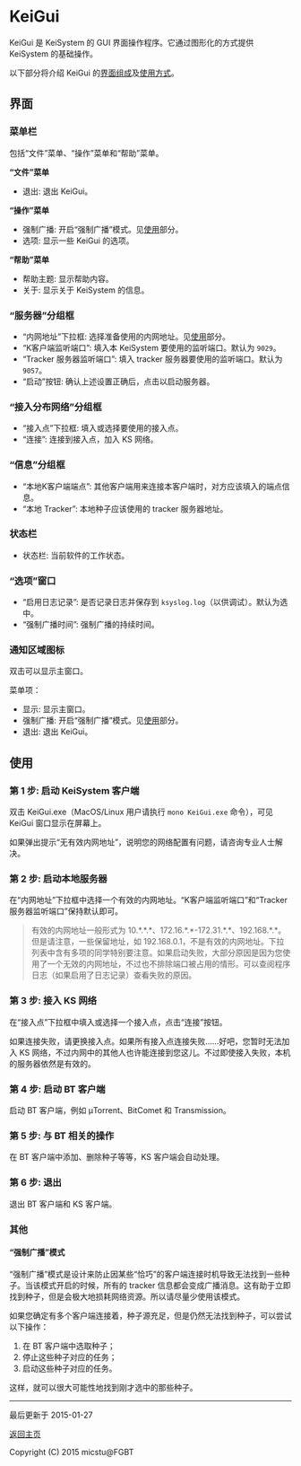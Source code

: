 # KeiGui

KeiGui 是 KeiSystem 的 GUI 界面操作程序。它通过图形化的方式提供 KeiSystem 的基础操作。

以下部分将介绍 KeiGui 的[界面组成](#interface)及[使用方式](#usage)。

## <span id="interface">界面</span>

### 菜单栏

包括“文件”菜单、“操作”菜单和“帮助”菜单。

**“文件”菜单**

- 退出: 退出 KeiGui。

**“操作”菜单**

- 强制广播: 开启“强制广播”模式。见[使用](#usage)部分。
- 选项: 显示一些 KeiGui 的选项。

**“帮助”菜单**

- 帮助主题: 显示帮助内容。
- 关于: 显示关于 KeiSystem 的信息。

### “服务器”分组框

- “内网地址”下拉框: 选择准备使用的内网地址。见[使用](#usage)部分。
- “K客户端监听端口”: 填入本 KeiSystem 要使用的监听端口。默认为 `9029`。
- “Tracker 服务器监听端口”: 填入 tracker 服务器要使用的监听端口。默认为 `9057`。
- “启动”按钮: 确认上述设置正确后，点击以启动服务器。

### “接入分布网络”分组框

- “接入点”下拉框: 填入或选择要使用的接入点。
- “连接”: 连接到接入点，加入 KS 网络。

### “信息”分组框

- “本地K客户端端点”: 其他客户端用来连接本客户端时，对方应该填入的端点信息。
- “本地 Tracker”: 本地种子应该使用的 tracker 服务器地址。

### 状态栏

- 状态栏: 当前软件的工作状态。

### “选项”窗口

- “启用日志记录”: 是否记录日志并保存到 `ksyslog.log`（以供调试）。默认为选中。
- “强制广播时间”: 强制广播的持续时间。

### 通知区域图标

双击可以显示主窗口。

菜单项：

- 显示: 显示主窗口。
- 强制广播: 开启“强制广播”模式。见[使用](#usage)部分。
- 退出: 退出 KeiGui。

## <span id="usage">使用</span>

### 第 1 步: 启动 KeiSystem 客户端

双击 KeiGui.exe（MacOS/Linux 用户请执行 `mono KeiGui.exe` 命令），可见 KeiGui 窗口显示在屏幕上。

如果弹出提示“无有效内网地址”，说明您的网络配置有问题，请咨询专业人士解决。

### 第 2 步: 启动本地服务器

在“内网地址”下拉框中选择一个有效的内网地址。“K客户端监听端口”和“Tracker 服务器监听端口”保持默认即可。

> 有效的内网地址一般形式为 10.\*.\*.\*、172.16.\*.\*-172.31.\*.\*、192.168.\*.\*。但是请注意，一些保留地址，如 192.168.0.1，不是有效的内网地址。下拉列表中含有多项的同学特别要注意。如果启动失败，大部分原因是因为您使用了一个无效的内网地址，不过也不排除端口被占用的情形。可以查阅程序日志（如果启用了日志记录）查看失败的原因。

### 第 3 步: 接入 KS 网络

在“接入点”下拉框中填入或选择一个接入点，点击“连接”按钮。

如果连接失败，请更换接入点。如果所有接入点连接失败……好吧，您暂时无法加入 KS 网络，不过内网中的其他人也许能连接到您这儿。不过即使接入失败，本机的服务器依然是有效的。

### 第 4 步: 启动 BT 客户端

启动 BT 客户端，例如 μTorrent、BitComet 和 Transmission。

### 第 5 步: 与 BT 相关的操作

在 BT 客户端中添加、删除种子等等，KS 客户端会自动处理。

### 第 6 步: 退出

退出 BT 客户端和 KS 客户端。

### 其他

#### “强制广播”模式

“强制广播”模式是设计来防止因某些“恰巧”的客户端连接时机导致无法找到一些种子。当该模式开启的时候，所有的 tracker 信息都会变成广播消息。这有助于立即找到种子，但是会极大地损耗网络资源。所以请尽量少使用该模式。

如果您确定有多个客户端连接着，种子源充足，但是仍然无法找到种子，可以尝试以下操作：

1. 在 BT 客户端中选取种子；
2. 停止这些种子对应的任务；
3. 启动这些种子对应的任务。

这样，就可以很大可能性地找到刚才选中的那些种子。

------

最后更新于 2015-01-27

[返回主页](./index.htm)

Copyright (C) 2015 micstu@FGBT